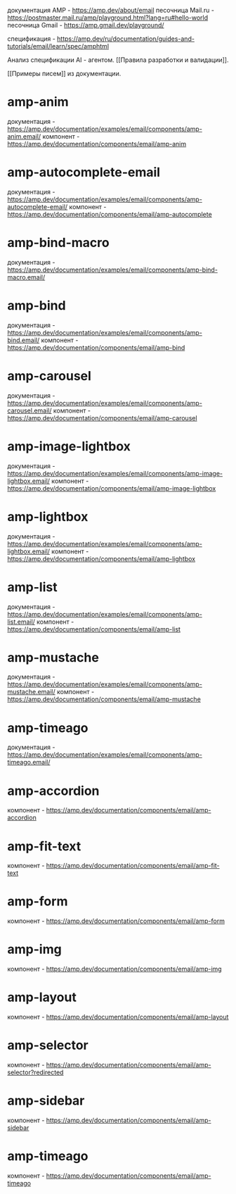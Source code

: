 документация AMP - https://amp.dev/about/email
песочница Mail.ru - https://postmaster.mail.ru/amp/playground.html?lang=ru#hello-world
песочница Gmail - https://amp.gmail.dev/playground/

спецификация - https://amp.dev/ru/documentation/guides-and-tutorials/email/learn/spec/amphtml

Анализ спецификации AI - агентом. [[Правила разработки и валидации]].

[[Примеры писем]] из документации.
# amp-anim
документация - https://amp.dev/documentation/examples/email/components/amp-anim.email/
компонент - https://amp.dev/documentation/components/email/amp-anim

# amp-autocomplete-email
документация - https://amp.dev/documentation/examples/email/components/amp-autocomplete-email/
компонент - https://amp.dev/documentation/components/email/amp-autocomplete


# amp-bind-macro
документация - https://amp.dev/documentation/examples/email/components/amp-bind-macro.email/

# amp-bind
документация - https://amp.dev/documentation/examples/email/components/amp-bind.email/
компонент - https://amp.dev/documentation/components/email/amp-bind


# amp-carousel
документация - https://amp.dev/documentation/examples/email/components/amp-carousel.email/
компонент - https://amp.dev/documentation/components/email/amp-carousel

# amp-image-lightbox
документация - https://amp.dev/documentation/examples/email/components/amp-image-lightbox.email/
компонент - https://amp.dev/documentation/components/email/amp-image-lightbox

# amp-lightbox
документация - https://amp.dev/documentation/examples/email/components/amp-lightbox.email/
компонент - https://amp.dev/documentation/components/email/amp-lightbox

# amp-list
документация - https://amp.dev/documentation/examples/email/components/amp-list.email/
компонент - https://amp.dev/documentation/components/email/amp-list

# amp-mustache
документация - https://amp.dev/documentation/examples/email/components/amp-mustache.email/
компонент - https://amp.dev/documentation/components/email/amp-mustache

# amp-timeago
документация - https://amp.dev/documentation/examples/email/components/amp-timeago.email/

# amp-accordion
компонент -  https://amp.dev/documentation/components/email/amp-accordion

# amp-fit-text
компонент - https://amp.dev/documentation/components/email/amp-fit-text

# amp-form
компонент - https://amp.dev/documentation/components/email/amp-form

# amp-img
компонент - https://amp.dev/documentation/components/email/amp-img

# amp-layout
компонент - https://amp.dev/documentation/components/email/amp-layout

# amp-selector
компонент - https://amp.dev/documentation/components/email/amp-selector?redirected

# amp-sidebar
компонент - https://amp.dev/documentation/components/email/amp-sidebar

# amp-timeago
компонент - https://amp.dev/documentation/components/email/amp-timeago

